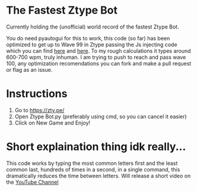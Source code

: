 # The Fastest Ztype Bot
Currently holding the (unofficial) world record of the fastest Ztype Bot.

You do need pyautogui for this to work, this code (so far) has been optimized to get up to Wave 99 in Ztype passing the Js injecting code which you can find [here](https://github.com/in5ikt/z-bot) and [here](https://github.com/andrewboudreau/ztypeHack). To my rough calculations it types around 600-700 wpm, truly inhuman. I am trying to push to reach and pass wave 100, any optimization recomendations you can fork and make a pull request or flag as an issue.

# Instructions
1. Go to https://zty.pe/
2. Open Ztype Bot.py (preferably using cmd, so you can cancel it easier)
3. Click on New Game and Enjoy!





# Short explaination thing idk really...
This code works by typing the most common letters first and the least common last, hundreds of times in a second, in a single command, this dramatically reduces the time between letters. Will release a short video on the [YouTube Channel](https://www.youtube.com/channel/UCU85Z-39Q67jL2eUUgkooTQ)
